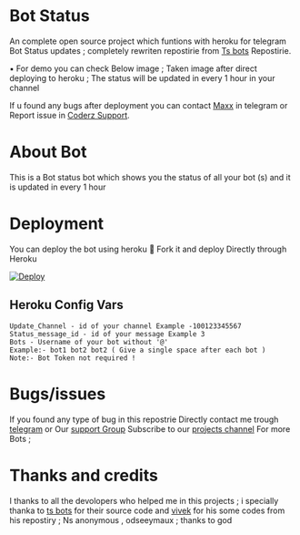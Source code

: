 # Bot Status


An complete open source project which funtions with heroku for telegram Bot Status updates ; completely rewriten repostirie from [Ts bots](github.com/ts_bots) Repostirie.

▪ For demo you can check Below image ; Taken image after direct deploying to heroku ;  The status will be updated in every 1 hour in your channel

If u found any bugs after deployment you can contact [Maxx](https://telegram.dog/Maxxcoderz) in telegram or Report issue in [Coderz Support](https://telegram.dog/CoderzSupport).

# About Bot

This is a Bot status bot which shows you the status of all your bot (s) and it is updated in every 1 hour 


# Deployment

You can deploy the bot using heroku
🥰 Fork it and deploy Directly through Heroku

[![Deploy](https://www.herokucdn.com/deploy/button.svg)](https://heroku.com/deploy?template=https://github.com/Ts-Bots/BOTSTATUS-TS-BOT)

## Heroku Config Vars

```
Update_Channel - id of your channel Example -100123345567
Status_message_id - id of your message Example 3
Bots - Username of your bot without '@'
Example:- bot1 bot2 bot2 ( Give a single space after each bot ) 
Note:- Bot Token not required !
```

# Bugs/issues

If you found any type of bug in this repostrie Directly contact me trough [telegram](telegram.dog/Maxxcoderz) or Our [support Group](https://telegram.dog/CoderzSupport)
Subscribe to our [projects channel](https://telegram.dog/CoderzHEX) For more Bots ;

# Thanks and credits

I thanks to all the devolopers who helped me in this projects ; i specially thanka to [ts bots](github.com/ts_bots) for their source code and [vivek](github.com/vivek_tp) for his some codes from his repostiry ; Ns anonymous , odseeymaux ; thanks to god 
